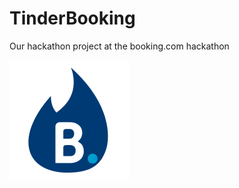 # TinderBooking
Our hackathon project at the booking.com hackathon

![Logo](app/src/main/res/mipmap-xxxhdpi/ic_launcher.png)

